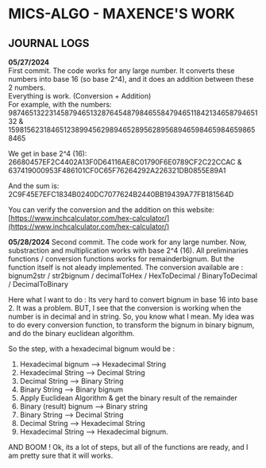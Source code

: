 # MICS-ALGO - MAXENCE'S WORK

## JOURNAL LOGS

**05/27/2024**  
First commit. The code works for any large number. It converts these numbers into base 16 (so base 2^4), and it does an addition between these 2 numbers.  
Everything is work. (Conversion + Addition)  
For example, with the numbers:  
987465132231458794651328764548798465584794651184213465879465132 &  
159815623184651238994562989465289562895689465984659846598658465

We get in base 2^4 (16):  
26680457EF2C4402A13F0D64116AE8C01790F6E0789CF2C22CCAC &  
637419000953F486101CF0C65F76264292A226321DB0855E89A1

And the sum is:  
2C9F45E7EFC1834B0240DC7077624B2440BB19439A77FB181564D

You can verify the conversion and the addition on this website:  
[https://www.inchcalculator.com/hex-calculator/](https://www.inchcalculator.com/hex-calculator/)


**05/28/2024**
Second commit. The code work for any large number. 
Now, substraction and multiplication works with base 2^4 (16).
All preliminaries functions / conversion functions works for remainderbignum. But the function itself is not aleady implemented.
The conversion available are : bignum2str / str2bignum / decimalToHex / HexToDecimal / BinaryToDecimal / DecimalToBinary

Here what I want to do :
Its very hard to convert bignum in base 16 into base 2. It was a problem.
BUT, I see that the conversion is working when the number is in decimal and in string.
So, you know what I mean. My idea was to do every conversion function, to transform the bignum in binary bignum, and do the binary euclidean algorithm.

So the step, with a hexadecimal bignum would be :
1) Hexadecimal bignum --> Hexadecimal String
2) Hexadecimal String --> Decimal String
3) Decimal String --> Binary String
4) Binary String --> Binary bignum
5) Apply Euclidean Algorithm & get the binary result of the remainder
6) Binary (result) bignum --> Binary string
7) Binary String --> Decimal String
8) Decimal String --> Hexadecimal String
9) Hexadecimal String --> Hexadecimal bignum.

AND BOOM ! Ok, its a lot of steps, but all of the functions are ready, and I am pretty sure that it will works.